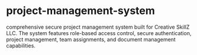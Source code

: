 # project-management-system
comprehensive secure project management system built for Creative SkillZ LLC. The system features role-based access control, secure authentication, project management, team assignments, and document management capabilities.
